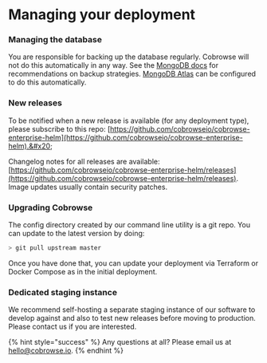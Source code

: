 # Managing your deployment

### Managing the database

You are responsible for backing up the database regularly. Cobrowse will not do this automatically in any way. See the [MongoDB docs](https://docs.mongodb.com/manual/core/backups/) for recommendations on backup strategies. [MongoDB Atlas](https://www.mongodb.com/cloud/atlas) can be configured to do this automatically.

### New releases

To be notified when a new release is available (for any deployment type), please subscribe to this repo: [https://github.com/cobrowseio/cobrowse-enterprise-helm](https://github.com/cobrowseio/cobrowse-enterprise-helm).&#x20;

Changelog notes for all releases are available: [https://github.com/cobrowseio/cobrowse-enterprise-helm/releases](https://github.com/cobrowseio/cobrowse-enterprise-helm/releases). Image updates usually contain security patches.

### Upgrading Cobrowse

The config directory created by our command line utility is a git repo. You can update to the latest version by doing:

```bash
> git pull upstream master
```

Once you have done that, you can update your deployment via Terraform or Docker Compose as in the initial deployment.

### Dedicated staging instance

We recommend self-hosting a separate staging instance of our software to develop against and also to test new releases before moving to production. Please contact us if you are interested.

{% hint style="success" %}
Any questions at all? Please email us at [hello@cobrowse.io](mailto:hello@cobrowse.io).
{% endhint %}
